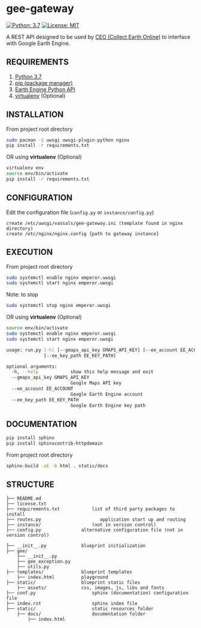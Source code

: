 # gee-gateway

[![Python: 3.7](https://img.shields.io/badge/python-3.7-blue.svg)](https://www.python.org/)
[![License: MIT](https://img.shields.io/badge/License-MIT-yellow.svg)](https://opensource.org/licenses/MIT)

A REST API designed to be used by [CEO (Collect Earth Online)](https://github.com/openforis/collect-earth-online) to interface with Google Earth Engine.

## REQUIREMENTS

1. [Python 3.7](https://www.python.org/)
2. [pip (package manager)](https://github.com/pypa/pip)
3. [Earth Engine Python API](https://developers.google.com/earth-engine/python_install)
4. [virtualenv](https://pypi.python.org/pypi/virtualenv) (Optional)

## INSTALLATION

From project root directory

```bash
sudo pacman -S uwsgi uwsgi-plugin-python nginx
pip install -r requirements.txt
```

OR using **virtualenv** (Optional)

```bash
virtualenv env
source env/bin/activate
pip install -r requirements.txt
```

## CONFIGURATION

Edit the configuration file (`config.py` or `instance/config.py`)


```code
create /etc/uwsgi/vassals/gee-gateway.ini (template found in nginx directory)
create /etc/nginx/nginx.config {path to gateway instance}
```

## EXECUTION

From project root directory

```bash
sudo systemctl enable nginx emperor.uwsgi
sudo systemctl start nginx emperor.uwsgi
```

Note: to stop

```bash
sudo systemctl stop nginx emperor.uwsgi
```

OR using **virtualenv** (Optional)

```bash
source env/bin/activate
sudo systemctl enable nginx emperor.uwsgi
sudo systemctl start nginx emperor.uwsgi
```

```bash
usage: run.py [-h] [--gmaps_api_key GMAPS_API_KEY] [--ee_account EE_ACCOUNT]
              [--ee_key_path EE_KEY_PATH]

optional arguments:
  -h, --help            show this help message and exit
  --gmaps_api_key GMAPS_API_KEY
                        Google Maps API key
  --ee_account EE_ACCOUNT
                        Google Earth Engine account
  --ee_key_path EE_KEY_PATH
                        Google Earth Engine key path
```

## DOCUMENTATION

```bash
pip install sphinx
pip install sphinxcontrib-httpdomain
```

From project root directory

```bash
sphinx-build -aE -b html . static/docs
```

## STRUCTURE

    ├── README.md
    ├── license.txt
    ├── requirements.txt            list of third party packages to install
    ├── routes.py                      application start up and routing
    ├── instance/                   (not in version control)
	├── config.py               alternative configuration file (not in version control)

	├── __init__.py             blueprint initialization
	├── gee/
		├── __init__.py
		├── gee_exception.py
		├── utils.py
	├── templates/              blueprint templates
		├── index.html          playground
	├── static/                 blueprint static files
		├── assets/             css, images, js, libs and fonts
    ├── conf.py                     sphinx (documentation) configuration file
    ├── index.rst                   sphinx index file
    ├── static/                     static resources folder
        ├── docs/                   documentation folder
            ├── index.html